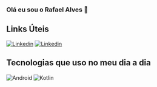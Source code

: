 ### Olá eu sou o Rafael Alves 👋

## Links Úteis

[![Linkedin](https://img.shields.io/badge/LinkedIn-0077B5?style=for-the-badge&logo=linkedin&logoColor=white)](https://www.linkedin.com/in/rafaelalvesd/)
[![Linkedin](https://img.shields.io/badge/Spotify-1ED760?&style=for-the-badge&logo=spotify&logoColor=white
)](https://open.spotify.com/playlist/3qXt2D5Gm9Yk208IEoVrTr?si=abcc7af1f9fd4d9e)

## Tecnologias que uso no meu dia a dia
<div style="display: inline_block">
<img align="center" alt="Android" src="https://img.shields.io/badge/Android-3DDC84?style=for-the-badge&logo=android&logoColor=whitea" />
<img align="center" alt="Kotlin" src="https://img.shields.io/badge/Kotlin-0095D5?&style=for-the-badge&logo=kotlin&logoColor=white" />
</div><br/>

